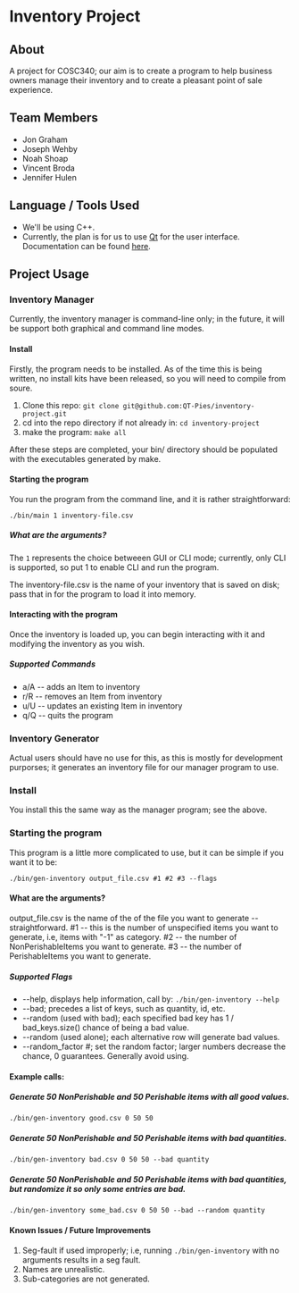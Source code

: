 # Inventory Project
## About
A project for COSC340; our aim is to create a program to help business owners manage their inventory and to create a pleasant point of sale experience.

## Team Members
- Jon Graham
- Joseph Wehby
- Noah Shoap
- Vincent Broda
- Jennifer Hulen

## Language / Tools Used
- We'll be using C++.
- Currently, the plan is for us to use [Qt](https://www.qt.io/) for the user interface.  Documentation can be found [here](https://doc.qt.io/).

## Project Usage
### Inventory Manager
Currently, the inventory manager is command-line only; in the future, it will be support both graphical and command line modes.

#### Install
Firstly, the program needs to be installed.  As of the time this is being written, no install kits have been released, so you will need to compile from soure.

1. Clone this repo: ```git clone git@github.com:QT-Pies/inventory-project.git```
2. cd into the repo directory if not already in: ```cd inventory-project```
3. make the program: ```make all```

After these steps are completed, your bin/ directory should be populated with the executables generated by make.

#### Starting the program
You run the program from the command line, and it is rather straightforward:

```./bin/main 1 inventory-file.csv```

##### What are the arguments?
The ```1``` represents the choice betweeen GUI or CLI mode; currently, only CLI is supported, so put 1 to enable CLI and run the program.

The inventory-file.csv is the name of your inventory that is saved on disk; pass that in for the program to load it into memory.

#### Interacting with the program
Once the inventory is loaded up, you can begin interacting with it and modifying the inventory as you wish.

##### Supported Commands
- a/A -- adds an Item to inventory
- r/R -- removes an Item from inventory
- u/U -- updates an existing Item in inventory
- q/Q -- quits the program

### Inventory Generator
Actual users should have no use for this, as this is mostly for development purporses; it generates an inventory file for our manager program to use.

### Install
You install this the same way as the manager program; see the above.

### Starting the program
This program is a little more complicated to use, but it can be simple if you want it to be:

```./bin/gen-inventory output_file.csv #1 #2 #3 --flags```

#### What are the arguments?
output_file.csv is the name of the of the file you want to generate -- straightforward.
#1 -- this is the number of unspecified items you want to generate, i.e, items with "-1" as category.
#2 -- the number of NonPerishableItems you want to generate.
#3 -- the number of PerishableItems you want to generate.

##### Supported Flags
- --help, displays help information, call by: ```./bin/gen-inventory --help```
- --bad; precedes a list of keys, such as quantity, id, etc.
- --random (used with bad); each specified bad key has 1 / bad_keys.size() chance of being a bad value.
- --random (used alone); each alternative row will generate bad values.
- --random_factor #; set the random factor; larger numbers decrease the chance, 0 guarantees.  Generally avoid using.

#### Example calls:

##### Generate 50 NonPerishable and 50 Perishable items with all good values.
```./bin/gen-inventory good.csv 0 50 50```

##### Generate 50 NonPerishable and 50 Perishable items with bad quantities.
```./bin/gen-inventory bad.csv 0 50 50 --bad quantity```

##### Generate 50 NonPerishable and 50 Perishable items with bad quantities, but randomize it so only some entries are bad.
```./bin/gen-inventory some_bad.csv 0 50 50 --bad --random quantity```

#### Known Issues / Future Improvements
1. Seg-fault if used improperly; i.e, running ```./bin/gen-inventory``` with no arguments results in a seg fault.
2. Names are unrealistic.
3. Sub-categories are not generated.
